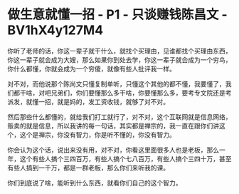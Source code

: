 # 做生意就懂一招 - P1 - 只谈赚钱陈昌文 - BV1hX4y127M4

你听了老师的话，你这一辈子就干什么，就找个买理由，见谁都找个买理由东西，你这一辈子就会成为大嫂，那么如果你到处去学，你这一辈子就会成为一个穷鸟，你什么都懂，你就会成为一个穷傻，就像有些人批评我一样。

对不对，而他说那个陈尚文只懂复制单听，只懂这个其他的都不懂，我要懂了，我们都干啥，对吧兄弟们，你们要懂那么多干啥，你要懂那么多，要考专文院还是考派发，就懂一招，就是妈的，发工资收钱，就够了对不对。

然后那些什么都懂的，就给我们打工就行了，对不对，这个互联网就是信息网络，贩卖的就是信息，所以我讲的每一句话，其实都是禅宗的，我一直在跟你们讲这个，这个是禅宗，你没有智力，你是听不懂的，你没有智力。

你会认为这个话，说出来没有用，对不对，你看这里面很多人也是老板，那么一年，这个有些人搞个三四百万，有些人搞个七八百万，有些人搞个三四十万，甚至有些人搞到一千万，都是一群老板，那么你们来听我的课。

你们到底说了啥，能听到什么东西，就看你们自己的这个智力。